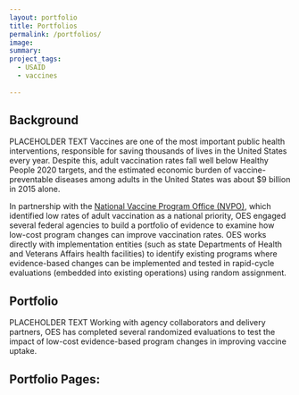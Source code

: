 ```yaml
---
layout: portfolio
title: Portfolios
permalink: /portfolios/
image:
summary: 
project_tags:
  - USAID
  - vaccines
  
---
```

## Background

PLACEHOLDER TEXT
Vaccines are one of the most important public health interventions, responsible for saving thousands of lives in the United States every year. Despite this, adult vaccination rates fall well below Healthy People 2020 targets, and the estimated economic burden of vaccine-preventable diseases among adults in the United States was about $9 billion in 2015 alone.

In partnership with the <a href="https://www.hhs.gov/nvpo/featured-priorities/index.html">National Vaccine Program Office (NVPO)</a>, which identified low rates of adult vaccination as a national priority, OES engaged several federal agencies to build a portfolio of evidence to examine how low-cost program changes can improve vaccination rates. OES works directly with implementation entities (such as state Departments of Health and Veterans Affairs health facilities) to identify existing programs where evidence-based changes can be implemented and tested in rapid-cycle evaluations (embedded into existing operations) using random assignment.

## Portfolio

PLACEHOLDER TEXT
Working with agency collaborators and delivery partners, OES has completed several randomized evaluations to test the impact of low-cost evidence-based program changes in improving vaccine uptake. 

<h2>Portfolio Pages:</h2>

